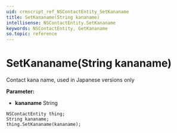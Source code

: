 ```yaml
---
uid: crmscript_ref_NSContactEntity_SetKananame
title: SetKananame(String kananame)
intellisense: NSContactEntity.SetKananame
keywords: NSContactEntity, GetKananame
so.topic: reference
---
```


# SetKananame(String kananame)

Contact kana name, used in Japanese versions only

**Parameter:** 
* **kananame** String

```crmscript
NSContactEntity thing;
String kananame;
thing.SetKananame(kananame);
```

